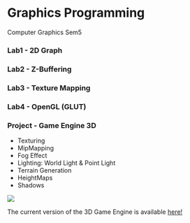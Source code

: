 # Graphics Programming
Computer Graphics Sem5

### Lab1 - 2D Graph
### Lab2 - Z-Buffering
### Lab3 - Texture Mapping
### Lab4 - OpenGL (GLUT)
### Project - Game Engine 3D
* Texturing
* MipMapping
* Fog Effect
* Lighting: World Light & Point Light
* Terrain Generation 
* HeightMaps
* Shadows

![](ggengineproject.gif)

The current version of the 3D Game Engine is available <a href="https://github.com/ErvinCs/PROJECT_NAME_HERE">here!</a>
